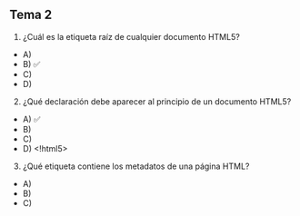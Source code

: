 ## Tema 2
1. ¿Cuál es la etiqueta raíz de cualquier documento HTML5?
- A) <head>
- B) <html> ✅
- C) <body>
- D) <doctype>

2. ¿Qué declaración debe aparecer al principio de un documento HTML5?
- A) <!doctype html> ✅
- B) <html version="5">
- C) <?html?>
- D) <!html5>

3. ¿Qué etiqueta contiene los metadatos de una página HTML?
- A) <body>
- B) <footer>
- C) <script>
- D) <head> ✅

4. ¿Cuál de estas etiquetas es semántica en HTML5?
- A) <div>
- B) <span>
- C) <section> ✅
- D) <font>

5. ¿Qué etiqueta se usa para insertar una imagen en HTML?
- A) <pic>
- B) <img> ✅
- C) <media>
- D) <image>

6. ¿Cuál de estos atributos es obligatorio en la etiqueta <img>?
- A) class
- B) src ✅
- C) title
- D) href

7. ¿Qué atributo permite añadir una descripción para imágenes (accesibilidad)?
- A) description
- B) tooltip
- C) alt ✅
- D) note

8. ¿Cuál es una etiqueta semántica que indica el encabezado de un sitio web?
- A) <div class="header">
- B) <head>
- C) <header> ✅
- D) <top>

9. ¿Qué etiqueta semántica se usa para navegación?
- A) <section>
- B) <aside>
- C) <menu>
- D) <nav> ✅

10.  ¿Qué selector CSS aplica un estilo a todos los párrafos de una página?
- A) #p {}
- B) p {} ✅
- C) .p {}
- D) paragraph {}

11.  ¿Qué propiedad CSS se usa para cambiar el color del texto?
- A) text-color
- B) font-color
- C) color ✅
- D) text-style

12.  ¿Cómo se aplica un archivo CSS externo a un HTML?
- A) <style src="estilos.css">
- B) <script href="estilos.css">
- C) <link rel="stylesheet" href="estilos.css"> ✅
- D) <css file="estilos.css">


13.  ¿Qué selector aplica estilos a un elemento con id="principal"?
- A) .principal
- B) principal {}
- C) #principal {} ✅
- D) *principal {}

14.  ¿Qué símbolo se usa para seleccionar todos los elementos HTML?
- A) %
- B) _
- C) * ✅
- D) .

15.  ¿Dónde es preferible colocar el enlace a un archivo CSS externo?
- A) Al final del <body>
- B) Dentro de cada <section>
- C) En el <head> ✅
- D) En un archivo .js

16.  ¿Qué errores detecta el validador CSS de W3C?
- A) Sintaxis incorrecta ✅
- B) Tamaño de imágenes
- C) Palabras mal escritas
- D) Código JavaScript


17.  ¿Qué etiqueta representa contenido lateral o complementario en HTML5?
- A) <aside> ✅
- B) <complement>
- C) <secondary>
- D) <helper>

18.  ¿Cuál es la propiedad CSS para cambiar el tamaño del texto?
- A) text-size
- B) font-size ✅
- C) letter-size
- D) size

19.  ¿Cuál es una buena práctica al escribir código HTML5?
- A) Usar etiquetas obsoletas
- B) No cerrar etiquetas
- C) Validar el código con herramientas como W3C ✅
- D) Mezclar CSS y JavaScript en el body sin orden

RESPUESTAS:1b,2a,3d,4c,5b,6b,7c,8c,9d,10b,11c,12c,13c,14c,15c,16a,17a,18b,19c
## Tema 4
1. ¿Dónde se ejecuta el código JavaScript del lado cliente?
- A) En el servidor
- B) En el navegador del usuario ✅
- C) En una base de datos
- D) En un archivo CSS

2. ¿Cuál es la forma correcta de declarar una variable en JavaScript moderno?
- A) var edad;
- B) int edad;
- C) declare edad;
- D) let edad; ✅

3. ¿Qué operador se usa para comparar igualdad estricta en JavaScript?
- A) ==
- B) !=
- C) === ✅
- D) equals()

4. ¿Cómo se accede a un elemento HTML con ID “miDiv” desde JavaScript?
- A) getDiv("miDiv")
- B) document.getElement("miDiv")
- C) document.getElementById("miDiv") ✅
- D) document.querySelectorAll("miDiv")

5. ¿Qué evento se dispara cuando se hace clic sobre un elemento?
- A) onhover
- B) onsubmit
- C) onclick ✅
- D) onchange

6. ¿Qué método se usa para asignar un evento en JavaScript sin HTML?
- A) addClass()
- B) addEventListener() ✅
- C) bind()
- D) trigger()

7.  ¿Qué función se usa para mostrar una ventana emergente sencilla?
- A) prompt()
- B) popup()
- C) alert() ✅
- D) display()

8.  ¿Cómo accedemos al valor de un campo de texto con ID “nombre”?
- A) document.getElementByName("nombre").value
- B) document.nombre.value
- C) document.getElementById("nombre").value ✅
- D) document.query("nombre")


9.  ¿Qué significa this dentro de un manejador de evento?
- A) Hace referencia a todo el documento
- B) Es el ID del evento
- C) Es el elemento que disparó el evento ✅
- D) Es el nombre del formulario


10.  ¿Cuál es una forma correcta de recorrer todos los elementos de un formulario?
- A) form.childNodes
- B) form.elements ✅
- C) form.fields
- D) document.fields


11.  ¿Qué función convierte texto en número entero en JavaScript?
- A) parseText()
- B) int()
- C) parseInt() ✅
- D) number()


12.  ¿Cuál de estos operadores es lógico y devuelve true si ambos operandos son verdaderos?
- A) && ✅
- B) ||
- C) !=
- D) ==

RESPUESTAS: 1b,2d,3c,4c,5c,6b,7c,8c,9c,10b,11c,12a
## Tema 5
1. ¿Qué significa DTD en XML?
- A) Document Type Directive 
- B) Document Table Description
- C) Document Type Definition ✅
- D) Data Text Definition

2. ¿Cuál es el propósito principal de un DTD?
- A) Transformar XML en HTML
- B) Validar la estructura de un documento XML ✅
- C) Comprimir el XML
- D) Ejecutar consultas sobre XML

3. ¿Qué indica #PCDATA en un DTD?
- A) Un atributo obligatorio 
- B) Un comentario en XML
- C) Un dato numérico
- D) Contenido textual del elemento ✅

4. ¿Qué extensión se suele usar para definir un DTD externo?
- A) .xml
- B) .txt
- C) .dtd ✅
- D) .xsd


5. ¿Qué declaración se usa en un XML para enlazar un DTD externo?
- A) <!XMLSchema>
- B) <?dtd href="doc.dtd"?>
- C) <!DOCTYPE nombre SYSTEM "doc.dtd"> ✅
- D) <!-- include doc.dtd -->

6. ¿Cuál es una limitación de DTD frente a XML Schema?
- A) No permite definir atributos
- B) No valida el orden de los elementos
- C) No permite tipos de datos complejos ✅
- D) Solo funciona en HTML


7. ¿Qué es XML Schema?
- A) Un formato de compresión
- B) Una hoja de estilo
- C) Una definición más avanzada de estructura XML ✅
- D) Un editor visual de XML

8. ¿Qué extensión suele tener un XML Schema?
- A) .dtd
- B) .xmls
- C) .xsd ✅
- D) .xslt

9. ¿Qué atributo se usa en un XML para vincular un XML Schema?
- A) schemaRef
- B) xsi:schemaLocation ✅
- C) xmlns:xsd
- D) doctype

10.  ¿Qué permite definir XML Schema y no DTD?
- A) Comentarios
- B) Atributos
- C) Tipos de datos como entero, booleano, etc. ✅
- D) Elementos anidados

11.  ¿Qué formato de datos utiliza una estructura basada en clave-valor?
- A) DTD
- B) HTML
- C) JSON ✅
- D) YAML

12.  ¿Cuál de estas estructuras JSON es válida?
- A) {nombre = "Juan"}
- B) [nombre: "Juan"]
- C) {"nombre": "Juan"} ✅
- D) "nombre": "Juan"

13.  ¿Qué tipo de lenguaje es JSON?
- A) De etiquetas
- B) De transformación
- C) De marcado estructurado
- D) De intercambio de datos ✅


14.  ¿Cuál es una ventaja de JSON frente a XML?
- A) Permite atributos
- B) Más ligero y legible ✅
- C) Soporta validación con DTD
- D) Puede ejecutar XQuery

15.  ¿Qué formato usa indentación para estructurar la información?
- A) XML
- B) JSON
- C) YAML ✅
- D) CSV

16.  ¿Cuál es una sintaxis válida en YAML?
- A) "nombre" => "Luis"
- B) nombre: Luis ✅
- C) <nombre> Luis </nombre>
- D) {nombre = "Luis"}


17.  ¿Qué característica tiene YAML frente a JSON?
- A) No admite listas
- B) Más compacto y legible ✅
- C) No tiene jerarquía
- D) Necesita etiquetas


18.  ¿Cuál de estas opciones puede validar documentos XML?
- A) YAML
- B) JSON
- C) XSD ✅
- D) CSV

19.  ¿Qué formato es mejor para representar configuraciones de aplicaciones?
- A) CSV
- B) YAML ✅
- C) SQL
- D) SVG

20.  ¿Cuál de los siguientes lenguajes NO es usado para definir estructuras de documentos?
- A) XSD
- B) DTD
- C) CSS ✅
- D) YAML

RESPUESTAS: 1c,2b,3d,4c,5c,6c,7c,8c,9b,10c,11c,12c,13d,14b,15c,16b,17b,18c,19b,20c
## Tema 7
1. ¿Cuál de las siguientes estructuras representa mejor una base de datos relacional?
- A) Jerarquía de etiquetas
- B) Árbol de nodos
- C) Tabla con filas y columnas ✅
- D) Colección de documentos

2. ¿Cuál es la principal ventaja de utilizar XML para el almacenamiento de información?
- A) Garantiza integridad referencial
- B) Requiere menos espacio que las bases relacionales
- C) Soporta datos jerárquicos y flexibles ✅
- D) Siempre es más rápido que una base relacional

3. ¿Qué lenguaje se utiliza para consultar datos en documentos XML?
- A) SQL
- B) JSONPath
- C) XSL
- D) XQuery ✅

4. ¿Qué característica distingue a una base de datos XML nativa?
- A) Convierte el XML a tablas automáticamente
- B) Almacena documentos XML sin modificar su estructura ✅
- C) Solo admite datos simples
- D) Requiere esquema relacional

5. ¿Qué componente se usa en XQuery para recorrer nodos en una secuencia?
- A) select
- B) loop
- C) for ✅
- D) goto

6. ¿Cuál es una ventaja del almacenamiento XML frente al relacional?
- A) Mejor rendimiento con grandes volúmenes
- B) Permite relaciones entre tablas
- C) Flexibilidad estructural ✅
- D) Tiene índices automáticos

7. ¿Cuál de estos es un ejemplo de base de datos XML nativa?
- A) MySQL
- B) PostgreSQL
- C) eXist-db ✅
- D) SQLite

8.  ¿Qué expresión XQuery permite obtener libros con precio mayor de 20?
- A) where libro.precio > 20
- B) doc("libros.xml") > 20
- C) for $l in doc("libros.xml")//libro where $l/precio > 20 return $l ✅
- D) select libro where precio > 20

9.  ¿Cuál es el formato correcto para definir un elemento simple en DTD?
- A) <!ELEMENT autor {string}>
- B) <!ELEMENT autor (#PCDATA)> ✅
- C) <autor: string>
- D) @autor = texto

10.   ¿Qué lenguaje permite transformar XML a HTML o a otro XML?
- A) JSON
- B) SQL
- C) XSLT ✅
- D) CSS

11.   ¿Qué tipo de estructura interna tienen las bases XML nativas?
- A) Matriz bidimensional
- B) Árbol de nodos ✅
- C) Lista secuencial
- D) Grafo relacional

12.   ¿Qué comando de XQuery permite ordenar resultados?
- A) group by
- B) sort
- C) order by ✅
- D) arrange

13.    ¿Qué lenguaje permite validar la estructura de un XML?
- A) JSON
- B) XSD ✅
- C) HTML
- D) CSS

14.    ¿Cuál es el rol del atributo ID en un DTD?
- A) Definir que un elemento es un comentario
- B) Indicar la ruta XPath
- C) Establecer un valor único en todo el documento ✅
- D) Formatear el texto

15.    ¿Qué hace el siguiente fragmento XQuery?
´´´xquery
for $x in doc("cursos.xml")//curso
return $x/nombre
´´´
- A) Muestra solo los cursos con duración superior a 50
- B) Devuelve todos los nombres de cursos ✅
- C) Filtra por profesor
- D) Suma las duraciones

16.     ¿Qué diferencia principal tiene una base XML nativa frente a una relacional?
- A) Solo almacena texto
- B) No admite consultas
- C) Mantiene la estructura jerárquica del documento ✅
- D) No soporta múltiples documentos

RESPUESTAS: 1c,2c,3d,4b,5c,6c,7c,8c,9b,10,c,11b,12c,13b,14c,15b,16c.

